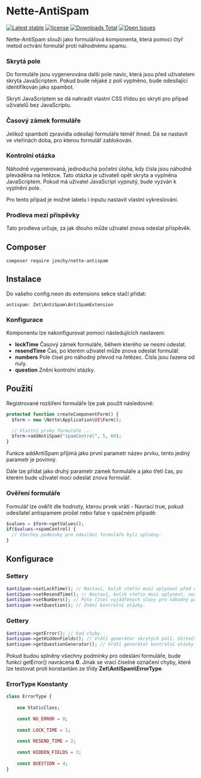 # Nette-AntiSpam

[![Latest stable](https://img.shields.io/packagist/v/jzechy/nette-antispam.svg?style=flat-square)](https://packagist.org/packages/jzechy/nette-antispam)
[![license](https://img.shields.io/github/license/jzechy/nette-antispam.svg?maxAge=2592000&style=flat-square)](https://github.com/JZechy/Nette-AntiSpam/blob/master/LICENSE)
[![Downloads Total](https://img.shields.io/packagist/dt/jzechy/nette-antispam.svg?style=flat-square)](https://packagist.org/packages/jzechy/nette-antispam)
[![Open Issues](https://img.shields.io/github/issues/jzechy/nette-antispam.svg?style=flat-square)](https://github.com/JZechy/Nette-AntiSpam/issues)

Nette-AntiSpam slouží jako formulářová komponenta, která pomocí čtyř metod ochrání formulář proti náhodnému spamu.

### Skrytá pole
Do formuláře jsou vygenerována další pole navíc, která jsou před uživatelem skryta JavaScriptem. Pokud
bude nějaké z polí vyplněno, bude odesílající identifikován jako spambot.

Skrytí JavaScriptem se dá nahradit vlastní CSS třídou po skrytí pro případ uživatelů bez JavaScriptu. 

### Časový zámek formuláře
Jelikož spamboti zpravidla odesílají formuláře téměř ihned. Dá se nastavit ve vteřinách doba, pro kterou formulář
zablokován.

### Kontrolní otázka
Náhodně vygenerovaná, jednoduchá početní úloha, kdy čísla jsou náhodně převáděna na řetězce. Tato otázka
je uživateli opět skryta a vyplněna JavaScriptem. Pokud má uživatel JavaScript vypnutý, bude vyzván k vyplnění pole.

Pro tento případ je možné labelu i inputu nastavit vlastní vykreslování.

### Prodleva mezi příspěvky
Tato prodleva určuje, za jak dlouho může uživatel znova odeslat příspěvěk.

## Composer
```
composer require jzechy/nette-antispam
```

## Instalace
Do vašeho config.neon do extensions sekce stačí přidat:
```
antispam: Zet\AntiSpam\AntiSpamExtension
```
### Konfigurace
Komponentu lze nakonfigurovat pomocí následujících nastavení:
* **lockTime** Časový zámek formuláře, během kterého se nesmí odeslat.
* **resendTime** Čas, po kterém uživatel může znova odeslat formulář.
* **numbers** Pole čísel pro náhodný převod na řetězec. Čísla jsou řazena od nuly.
* **question** Znění kontrolní otázky.

## Použití
Registrované rozšíření formuláře lze pak použít následovně:
```php
protected function createComponentForm() {
  $form = new \Nette\Application\UI\Form();

  // Vlastní prvky formuláře ...
  $form->addAntiSpam("spamControl", 5, 60);
}
```
Funkce addAntiSpam příjímá jako první parametr název prvku, tento jediný parametr je povinný.

Dále lze přidat jako druhý parametr zámek formuláře a jako třetí čas, po kterém bude uživatel moci odeslat znova formulář.

### Ověření formuláře
Formulář lze ověřit dle hodnoty, kterou prvek vrátí - Navrací true, pokud odesílatel antispamem prošel nebo false v opačném případě:
```php
$values = $form->getValues();
if($values->spamControl) {
  // Všechny podmínky pro odeslání formuláře byli splněny.
}
```

## Konfigurace
### Settery
```php
$antiSpam->setLockTime(); // Nastaví, kolik vteřin musí uplynout před odesláním formuláře.
$antiSpam->setResendTime(); // Nastaví, kolik vteřin musí uplynout, než je formulář znova odeslán.
$antiSpam->setNumbers(); // Pole čísel vyjádřených slovy pro náhodný převod na řetězec.
$antispam->setQuestion(); // Znění kontrolní otázky.
```

### Gettery
```php
$antispam->getError(); // Kod chyby.
$antispam->getHiddenFields(); // Vrátí generátor skrytých polí. Užitečné pro přepnutí schování z JS na CSS.
$antispam->getQuestionGenerator(); // Vrátí generátor kontrolní otázky s prototypy Labelu a inputu.
```
Pokud budou splněny všechny podmínky pro odeslání formuláře, bude funkcí getError() navrácena **0**. Jinak se vrací číselné označení chyby, které lze testovat proti konstantám ze třídy **Zet\AntiSpam\ErrorType**.

### ErrorType Konstanty
```php
class ErrorType {
	
	use StaticClass;
	
	const NO_ERROR = 0;
	
	const LOCK_TIME = 1;
	
	const RESEND_TIME = 2;
	
	const HIDDEN_FIELDS = 3;
	
	const QUESTION = 4;
}
```
